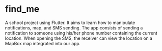 # find_me

A school project using Flutter. It aims to learn how to manipulate notifications, map, and SMS sending. 
The app consists of sending a notification to someone using his/her phone number containing the current location. When opening the SMS, the receiver can view the location on a MapBox map integrated into our app.


